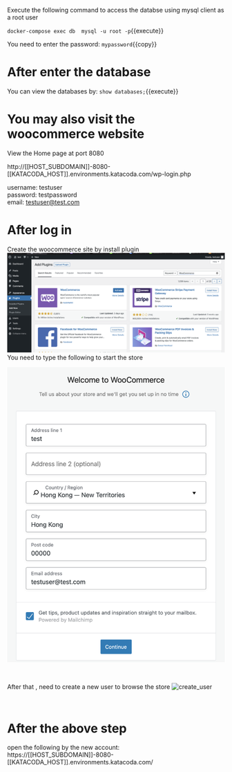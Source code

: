 Execute the following command to  access the databse using mysql client as a root user

`docker-compose exec db  mysql -u root -p`{{execute}}


You need to enter the password:
`mypassword`{{copy}}

# After enter the database
You can view the databases by:
 `show databases;`{{execute}}


# You may also visit the woocommerce website

View the Home page at port 8080 
<br>

http://[[HOST_SUBDOMAIN]]-8080-[[KATACODA_HOST]].environments.katacoda.com/wp-login.php

username: testuser
<br>
password: testpassword
<br>
email: testuser@test.com

# After log in
Create the woocommerce site by install plugin
![plugin](./assets/plugin.png)
<br>
You need to type the following to start the store

![start](./assets/start.png)

<br>

After that , need to create a new user to browse the store
![create_user](./assets/creatw_user.png)

<br>

# After the above step
open the following by the new account:
<br>
https://[[HOST_SUBDOMAIN]]-8080-[[KATACODA_HOST]].environments.katacoda.com/










